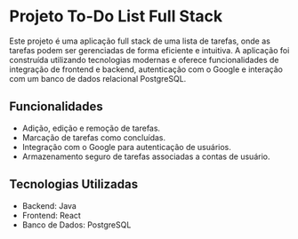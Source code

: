# Projeto To-Do List Full Stack

Este projeto é uma aplicação full stack de uma lista de tarefas, onde as tarefas podem ser gerenciadas de forma eficiente e intuitiva. A aplicação foi construída utilizando tecnologias modernas e oferece funcionalidades de integração de frontend e backend, autenticação com o Google e interação com um banco de dados relacional PostgreSQL.

## Funcionalidades

- Adição, edição e remoção de tarefas.
- Marcação de tarefas como concluídas.
- Integração com o Google para autenticação de usuários.
- Armazenamento seguro de tarefas associadas a contas de usuário.

## Tecnologias Utilizadas

- Backend: Java
- Frontend: React
- Banco de Dados: PostgreSQL